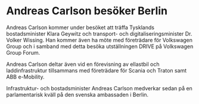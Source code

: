 # Andreas Carlson besöker Berlin

Andreas Carlson kommer under besöket att träffa Tysklands bostadsminister Klara Geywitz och transport- och digitaliseringsminister Dr. Volker Wissing. Han kommer även ha möte med företrädare för Volkswagen Group och i samband med detta besöka utställningen DRIVE på Volkswagen Group Forum.

Andreas Carlson deltar även vid en förevisning av ellastbil och laddinfrastruktur tillsammans med företrädare för Scania och Traton samt ABB e-Mobility.

Infrastruktur- och bostadsminister Andreas Carlson medverkar sedan på en parlamentarisk kväll på den svenska ambassaden i Berlin.
